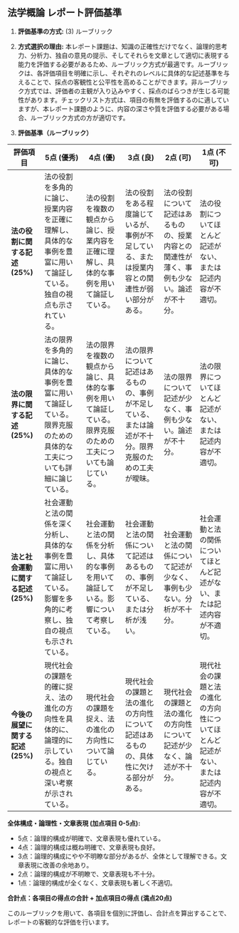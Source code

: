 ## 法学概論 レポート評価基準

1. **評価基準の方式:** (3) ルーブリック

2. **方式選択の理由:**  本レポート課題は、知識の正確性だけでなく、論理的思考力、分析力、独自の意見の提示、そしてそれらを文章として適切に表現する能力を評価する必要があるため、ルーブリック方式が最適です。ルーブリックは、各評価項目を明確に示し、それぞれのレベルに具体的な記述基準を与えることで、採点の客観性と公平性を高めることができます。非ルーブリック方式では、評価者の主観が入り込みやすく、採点のばらつきが生じる可能性があります。チェックリスト方式は、項目の有無を評価するのに適していますが、本レポート課題のように、内容の深さや質を評価する必要がある場合、ルーブリック方式の方が適切です。


3. **評価基準（ルーブリック）**

| 評価項目 | 5点 (優秀) | 4点 (優) | 3点 (良) | 2点 (可) | 1点 (不可) |
|---|---|---|---|---|---|
| **法の役割に関する記述 (25%)** | 法の役割を多角的に論じ、授業内容を正確に理解し、具体的な事例を豊富に用いて論証している。独自の視点も示されている。 | 法の役割を複数の観点から論じ、授業内容を正確に理解し、具体的な事例を用いて論証している。 | 法の役割をある程度論じているが、事例が不足している、または授業内容との関連性が弱い部分がある。 | 法の役割について記述はあるものの、授業内容との関連性が薄く、事例も少ない。論述が不十分。 | 法の役割についてほとんど記述がない、または記述内容が不適切。 |
| **法の限界に関する記述 (25%)** | 法の限界を多角的に論じ、具体的な事例を豊富に用いて論証している。限界克服のための具体的な工夫についても詳細に論じている。 | 法の限界を複数の観点から論じ、具体的な事例を用いて論証している。限界克服のための工夫についても論じている。 | 法の限界について記述はあるものの、事例が不足している、または論述が不十分。限界克服のための工夫が曖昧。 | 法の限界について記述が少なく、事例も少ない。論述が不十分。 | 法の限界についてほとんど記述がない、または記述内容が不適切。 |
| **法と社会運動に関する記述 (25%)** | 社会運動と法の関係を深く分析し、具体的な事例を豊富に用いて論証している。影響を多角的に考察し、独自の視点も示されている。 | 社会運動と法の関係を分析し、具体的な事例を用いて論証している。影響について考察している。 | 社会運動と法の関係について記述はあるものの、事例が不足している、または分析が浅い。 | 社会運動と法の関係について記述が少なく、事例も少ない。分析が不十分。 | 社会運動と法の関係についてほとんど記述がない、または記述内容が不適切。 |
| **今後の展望に関する記述 (25%)** | 現代社会の課題を的確に捉え、法の進化の方向性を具体的に、論理的に示している。独自の視点と深い考察が示されている。 | 現代社会の課題を捉え、法の進化の方向性について論じている。 | 現代社会の課題と法の進化の方向性について記述はあるものの、具体性に欠ける部分がある。 | 現代社会の課題と法の進化の方向性について記述が少なく、論述が不十分。 | 現代社会の課題と法の進化の方向性についてほとんど記述がない、または記述内容が不適切。 |


**全体構成・論理性・文章表現 (加点項目 0-5点):**

* 5点：論理的構成が明確で、文章表現も優れている。
* 4点：論理的構成は概ね明確で、文章表現も良好。
* 3点：論理的構成にやや不明瞭な部分があるが、全体として理解できる。文章表現に改善の余地あり。
* 2点：論理的構成が不明瞭で、文章表現も不十分。
* 1点：論理的構成が全くなく、文章表現も著しく不適切。


**合計点：各項目の得点の合計 + 加点項目の得点 (満点20点)**


このルーブリックを用いて、各項目を個別に評価し、合計点を算出することで、レポートの客観的な評価を行います。
